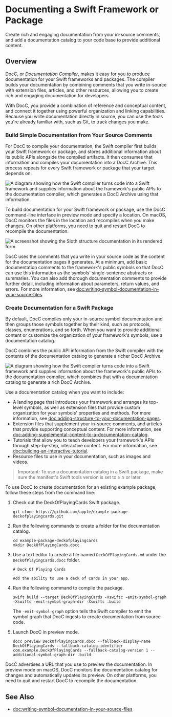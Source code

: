 # Documenting a Swift Framework or Package

Create rich and engaging documentation from your in-source comments, and add a 
documentation catalog to your code base to provide additional content.

## Overview

DocC, or _Documentation Compiler_, makes it easy for you to produce 
documentation for your Swift frameworks and packages. The compiler builds your 
documentation by combining comments that you write in-source with extension files, 
articles, and other resources, 
allowing you to create rich and engaging documentation for developers.

With DocC, you provide a combination of reference and conceptual content, and 
connect it together using powerful organization and linking capabilities. Because you write 
documentation directly in source, you can use the tools you're already familiar 
with, such as Git, to track changes you make.

### Build Simple Documentation from Your Source Comments

For DocC to compile your documentation, the Swift compiler first builds your Swift framework 
or package, and stores additional information about its public APIs alongside 
the compiled artifacts. It then consumes that information and compiles your 
documentation into a DocC Archive. This process repeats for every Swift 
framework or package that your target depends on.

![A diagram showing how the Swift compiler turns code into a Swift framework and supplies information about the framework's public APIs to the documentation compiler, which generates a DocC Archive using that information.](docc-compilation-default)

To build documentation for your Swift framework or package, use the DocC command-line interface in preview mode and specify a location. On macOS, DocC monitors the files in the location and recompiles when you make changes. On other platforms, you need to quit and restart DocC to recompile the documentation.

![A screenshot showing the Sloth structure documentation in its rendered form.](1_sloth)

DocC uses the comments that you write in your source code as the content for the 
documentation pages it generates. At a minimum, add basic documentation 
comments to the framework's public symbols so that DocC can use this information as the symbols'
single-sentence abstracts or summaries. You can also add thorough 
documentation comments to provide further detail, including information about 
parameters, return values, and errors. For more information, see 
<doc:writing-symbol-documentation-in-your-source-files>.

### Create Documentation for a Swift Package

By default, DocC compiles only your in-source symbol documentation and then 
groups those symbols together by their kind, such as protocols, classes, 
enumerations, and so forth. When you want to provide additional content or 
customize the organization of your framework's symbols, use a documentation 
catalog.

DocC combines the public API information from the Swift compiler with the 
contents of the documentation catalog to generate a richer DocC Archive.

![A diagram showing how the Swift compiler turns code into a Swift framework and supplies information about the framework's public APIs to the documentation compiler, which combines that with a documentation catalog to generate a rich DocC Archive.](docc-compilation-catalog)

Use a documentation catalog when you want to include:

* A landing page that introduces your framework and arranges its top-level 
symbols, as well as extension files that provide custom organization for your 
symbols' properties and methods. For more information, see 
<doc:adding-structure-to-your-documentation-pages>.
* Extension files that supplement your in-source comments, and articles that 
provide supporting conceptual content. For more information, see 
<doc:adding-supplemental-content-to-a-documentation-catalog>.
* Tutorials that allow you to teach developers your framework's APIs through 
step-by-step, interactive content. For more information, see 
<doc:building-an-interactive-tutorial>.
* Resource files to use in your documentation, such as images and videos.

> Important: To use a documentation catalog in a Swift package, make sure the 
manifest's Swift tools version is set to `5.5` or later. 

To use DocC to create documentation for an existing example package, follow these steps from the command line:

1. Check out the DeckOfPlayingCards Swift package.
    ```
    git clone https://github.com/apple/example-package-deckofplayingcards.git
    ```

2. Run the following commands to create a folder for the documentation catalog.

    ```shell
    cd example-package-deckofplayingcards
    mkdir DeckOfPlayingCards.docc
    ```

2. Use a text editor to create a file named `DeckOfPlayingCards.md` under the `DeckOfPlayingCards.docc` folder.

    ```
    # Deck Of Playing Cards
    
    Add the ability to use a deck of cards in your app.
    ```

3. Run the following command to compile the package.

    ```shell 
    swift build --target DeckOfPlayingCards -Xswiftc -emit-symbol-graph -Xswiftc -emit-symbol-graph-dir -Xswiftc .build
    ```
 
    The `-emit-symbol-graph` option tells the Swift compiler to emit the symbol graph that DocC ingests to create documentation from source code.

4. Launch DocC in preview mode.

    ```shell
    docc preview DeckOfPlayingCards.docc --fallback-display-name DeckOfPlayingCards --fallback-catalog-identifier com.example.DeckOfPlayingCards --fallback-catalog-version 1 --additional-symbol-graph-dir .build
    ```

DocC advertises a URL that you use to preview the documentation. In preview mode on macOS, DocC monitors the documentation catalog for changes and automatically updates its preview. On other platforms, you need to quit and restart DocC to recompile the documentation. 

## See Also

- <doc:writing-symbol-documentation-in-your-source-files>

<!-- Copyright (c) 2021 Apple Inc and the Swift Project authors. All Rights Reserved. -->
